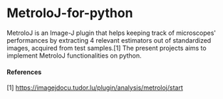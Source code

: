 # MetroloJ-for-python
MetroloJ is an Image-J plugin that helps keeping track of microscopes' performances by extracting 4 relevant estimators out of standardized images, acquired from test samples.[1]
The present projects aims to implement MetroloJ functionalities on python. 

#### References
[1] https://imagejdocu.tudor.lu/plugin/analysis/metroloj/start
